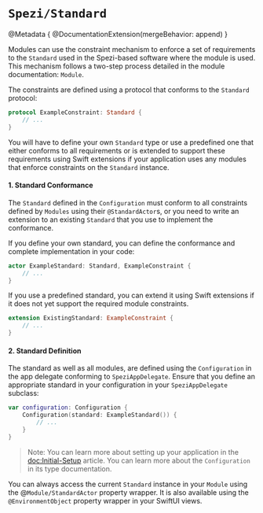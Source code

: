 # ``Spezi/Standard``

<!--

This source file is part of the Stanford Spezi open-source project

SPDX-FileCopyrightText: 2023 Stanford University and the project authors (see CONTRIBUTORS.md)

SPDX-License-Identifier: MIT

-->

@Metadata {
    @DocumentationExtension(mergeBehavior: append)
}

Modules can use the constraint mechanism to enforce a set of requirements to the ``Standard`` used in the Spezi-based software where the module is used.
This mechanism follows a two-step process detailed in the module documentation: ``Module``.

The constraints are defined using a protocol that conforms to the `Standard` protocol:

```swift
protocol ExampleConstraint: Standard {
    // ...
}
```

You will have to define your own ``Standard`` type or use a predefined one that either conforms to all requirements or is extended to support these requirements using Swift extensions if your application uses any modules that enforce constraints on the ``Standard`` instance.

#### 1. Standard Conformance 

The `Standard` defined in the `Configuration` must conform to all constraints defined by `Modules` using their `@StandardActor`s, or you need to write an extension to an existing `Standard` that you use to implement the conformance.

If you define your own standard, you can define the conformance and complete implementation in your code:
```swift
actor ExampleStandard: Standard, ExampleConstraint {
    // ...
}
```

If you use a predefined standard, you can extend it using Swift extensions if it does not yet support the required module constraints.
```swift
extension ExistingStandard: ExampleConstraint {
    // ...
}
```

#### 2. Standard Definition 

The standard as well as all modules, are defined using the ``Configuration`` in the app delegate conforming to ``SpeziAppDelegate``.
Ensure that you define an appropriate standard in your configuration in your `SpeziAppDelegate` subclass:

```swift
var configuration: Configuration {
    Configuration(standard: ExampleStandard()) {
        // ...
    }
}
```

> Note: You can learn more about setting up your application in the <doc:Initial-Setup> article. You can learn more about the ``Configuration`` in its type documentation.

You can always access the current ``Standard`` instance in your ``Module`` using the @``Module/StandardActor`` property wrapper.
It is also available using the `@EnvironmentObject` property wrapper in your SwiftUI views.
